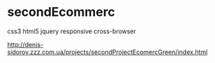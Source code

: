 # secondEcommerc
css3 html5 jquery responsive cross-browser

http://denis-sidorov.zzz.com.ua/projects/secondProjectEcomercGreen/index.html
